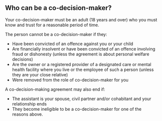 ##  Who can be a co-decision-maker?

Your co-decision-maker must be an adult (18 years and over) who you must know
and trust for a reasonable period of time.

The person cannot be a co-decision-maker if they:

  * Have been convicted of an offence against you or your child 
  * Are financially insolvent or have been convicted of an offence involving fraud or dishonesty (unless the agreement is about personal welfare decisions) 
  * Are the owner or a registered provider of a designated care or mental health facility where you live or the employee of such a person (unless they are your close relative) 
  * Were removed from the role of co-decision-maker for you 

A co-decision-making agreement may also end if:

  * The assistant is your spouse, civil partner and/or cohabitant and your relationship ends 
  * They become ineligible to be a co-decision-maker for one of the reasons above. 
